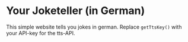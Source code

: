 # Your Joketeller (in German)

This simple website tells you jokes in german. Replace `getTtsKey()` with your API-key for the tts-API.
